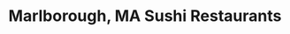 ---
layout: city
title: Marlborough, MA Sushi Restaurants
permalink: /massachusetts/marlborough/
stateAbbr: MA
stateName: Massachusetts
cityName: Marlborough

---